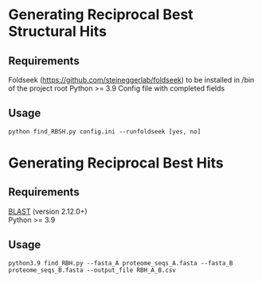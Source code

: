 # Generating Reciprocal Best Structural Hits

## Requirements

Foldseek (https://github.com/steineggerlab/foldseek) to be installed in /bin of the project root
Python >= 3.9
Config file with completed fields

## Usage
`python find_RBSH.py config.ini --runfoldseek [yes, no]`

# Generating Reciprocal Best Hits

## Requirements
[BLAST](https://blast.ncbi.nlm.nih.gov/Blast.cgi?CMD=Web&PAGE_TYPE=BlastDocs&DOC_TYPE=Download) (version  2.12.0+) <br>
Python >= 3.9

## Usage
`python3.9 find_RBH.py --fasta_A proteome_seqs_A.fasta --fasta_B proteome_seqs_B.fasta --output_file RBH_A_B.csv`